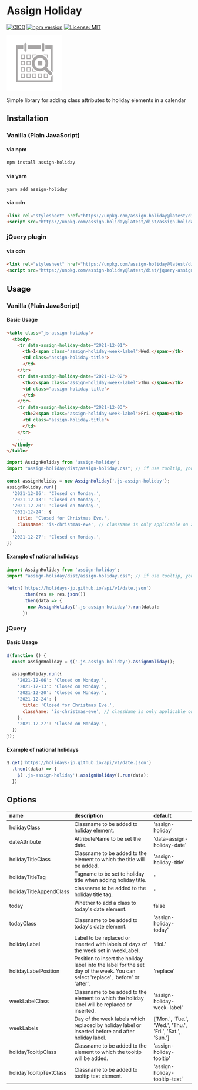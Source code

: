 # Assign Holiday
[![CICD](https://github.com/appleple/assign-holiday/actions/workflows/release.yml/badge.svg)](https://github.com/appleple/assign-holiday/actions/workflows/release.yml)
[![npm version](https://badge.fury.io/js/assign-holiday.svg)](https://badge.fury.io/js/assign-holiday)
[![License: MIT](https://img.shields.io/badge/License-MIT-yellow.svg)](https://opensource.org/licenses/MIT)

<img src="/docs/images/logo-assignholiday.png" alt="Logo of AssignHoliday" width="150">

Simple library for adding class attributes to holiday elements in a calendar


## Installation

### Vanilla (Plain JavaScript)

#### via npm
```sh
npm install assign-holiday
```

#### via yarn
```sh
yarn add assign-holiday
```

#### via cdn

```html
<link rel="stylesheet" href="https://unpkg.com/assign-holiday@latest/dist/assign-holiday.css">
<script src="https://unpkg.com/assign-holiday@latest/dist/assign-holiday.js"></script>
```

### jQuery plugin
#### via cdn
```html
<link rel="stylesheet" href="https://unpkg.com/assign-holiday@latest/dist/assign-holiday.css">
<script src="https://unpkg.com/assign-holiday@latest/dist/jquery-assign-holiday.js"></script>
```

## Usage

### Vanilla  (Plain JavaScript)

#### Basic Usage

```html
<table class="js-assign-holiday">
  <tbody>
    <tr data-assign-holiday-date="2021-12-01">
      <th>1<span class="assign-holiday-week-label">Wed.</span></th>
      <td class="assign-holiday-title">
      </td>
    </tr>
    <tr data-assign-holiday-date="2021-12-02">
      <th>2<span class="assign-holiday-week-label">Thu.</span></th>
      <td class="assign-holiday-title">
      </td>
    </tr>
    <tr data-assign-holiday-date="2021-12-03">
      <th>2<span class="assign-holiday-week-label">Fri.</span></th>
      <td class="assign-holiday-title">
      </td>
    </tr>
    ...
  </tbody>
</table>
```

```javascript
import AssignHoliday from 'assign-holiday';
import "assign-holiday/dist/assign-holiday.css"; // if use tooltip, you need to import css

const assignHoliday = new AssignHoliday('.js-assign-holiday');
assignHoliday.run({
  '2021-12-06': 'Closed on Monday.',
  '2021-12-13': 'Closed on Monday.',
  '2021-12-20': 'Closed on Monday.',
  '2021-12-24': {
    title: 'Closed for Christmas Eve.',
    className: 'is-christmas-eve', // className is only applicable on 2021-12-24.
  },
  '2021-12-27': 'Closed on Monday.',
})
```

#### Example of national holidays
```javascript
import AssignHoliday from 'assign-holiday';
import "assign-holiday/dist/assign-holiday.css"; // if use tooltip, you need to import css

fetch('https://holidays-jp.github.io/api/v1/date.json')
      .then(res => res.json())
      .then(data => {
        new AssignHoliday('.js-assign-holiday').run(data);
      })
```

### jQuery

#### Basic Usage

```javascript
$(function () {
  const assignHoliday = $('.js-assign-holiday').assignHoliday();

  assignHoliday.run({
    '2021-12-06': 'Closed on Monday.',
    '2021-12-13': 'Closed on Monday.',
    '2021-12-20': 'Closed on Monday.',
    '2021-12-24': {
      title: 'Closed for Christmas Eve.',
      className: 'is-christmas-eve', // className is only applicable on 2021-12-24.
    },
    '2021-12-27': 'Closed on Monday.',
  })
});
```

#### Example of national holidays
```javascript
$.get('https://holidays-jp.github.io/api/v1/date.json')
  .then((data) => {
    $('.js-assign-holiday').assignHoliday().run(data);
  })
```
## Options
| name | description | default |
|:---|:---|:---|
| holidayClass | Classname to be added to holiday element. | 'assign-holiday' |
| dateAttribute | AttributeName to be set the date. | 'data-assign-holiday-date' |
| holidayTitleClass | Classname to be added to the element to which the title will be added. | 'assign-holiday-title' |
| holidayTitleTag | Tagname to be set to holiday title when adding holiday title. | '' |
| holidayTitleAppendClass | classname to be added to the holiday title tag. | '' |
| today | Whether to add a class to today's date element. | false |
| todayClass | Classname to be added to today's date element. | 'assign-holiday-today' |
| holidayLabel | Label to be replaced or inserted with labels of days of the week set in weekLabel. | 'Hol.' |
| holidayLabelPosition | Position to insert the holiday label into the label for the set day of the week. You can select 'replace', 'before' or 'after'. | 'replace' |
| weekLabelClass | Classname to be added to the element to which the holiday label will be replaced or inserted. | 'assign-holiday-week-label' |
| weekLabels | Day of the week labels which replaced by holiday label or inserted before and after holiday label. | ['Mon.', 'Tue.', 'Wed.', 'Thu.', 'Fri.', 'Sat.', 'Sun.'] |
| holidayTooltipClass | Classname to be added to the element to which the tooltip will be added. | 'assign-holiday-tooltip' |
| holidayTooltipTextClass | Classname to be added to tooltip text element. | 'assign-holiday-tooltip-text' |
